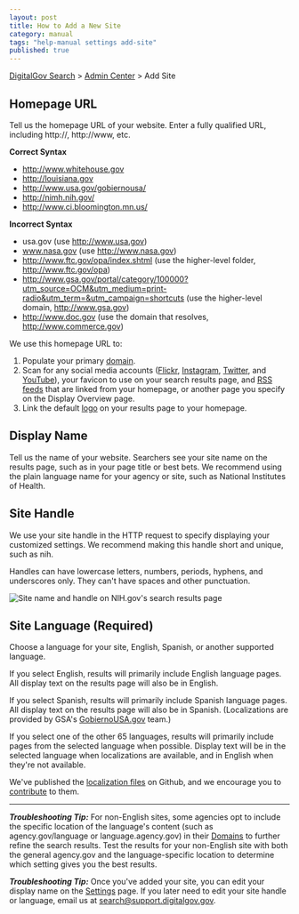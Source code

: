 ```yaml
---
layout: post
title: How to Add a New Site
category: manual
tags: "help-manual settings add-site"
published: true
---
```



[DigitalGov Search](/index.html) > [Admin Center](https://search.usa.gov/sites/) > Add Site

## Homepage URL

Tell us the homepage URL of your website. Enter a fully qualified URL, including http://, http://www, etc. 

**Correct Syntax**

* http://www.whitehouse.gov  
* http://louisiana.gov    
* http://www.usa.gov/gobiernousa/  
* http://nimh.nih.gov/  
* http://www.ci.bloomington.mn.us/   

**Incorrect Syntax**

* usa.gov (use http://www.usa.gov)  
* www.nasa.gov (use http://www.nasa.gov)  
* http://www.ftc.gov/opa/index.shtml (use the higher-level folder, http://www.ftc.gov/opa)  
* http://www.gsa.gov/portal/category/100000?utm_source=OCM&utm_medium=print-radio&utm_term=&utm_campaign=shortcuts (use the higher-level domain, http://www.gsa.gov)
* http://www.doc.gov (use the domain that resolves, http://www.commerce.gov)  

We use this homepage URL to: 

1. Populate your primary [domain](/manual/domains.html).
1. Scan for any social media accounts ([Flickr](/manual/flickr.html), [Instagram](/manual/instagram.html), [Twitter](/manual/twitter.html), and [YouTube](/manual/youtube.html)), your favicon to use on your search results page, and [RSS feeds](/manual/rss.html) that are linked from your homepage, or another page you specify on the Display Overview page.
1. Link the default [logo](/manual/brand.html) on your results page to your homepage.

## Display Name

Tell us the name of your website. Searchers see your site name on the results page, such as in your page title or best bets. We recommend using the plain language name for your agency or site, such as National Institutes of Health.

## Site Handle

We use your site handle in the HTTP request to specify displaying your customized settings. We recommend making this handle short and unique, such as nih.

Handles can have lowercase letters, numbers, periods, hyphens, and underscores only. They can't have spaces and other punctuation.

![Site name and handle on NIH.gov's search results page](https://9fddeb862c037f6d2190-f1564c64756a8cfee25b6b19953b1d23.ssl.cf2.rackcdn.com/settings.png)

## Site Language (Required)

Choose a language for your site, English, Spanish, or another supported language. 

If you select English, results will primarily include English language pages. All display text on the results page will also be in English. 

If you select Spanish, results will primarily include Spanish language pages. All display text on the results page will also be in Spanish. (Localizations are provided by GSA's [GobiernoUSA.gov](http://www.usa.gov/gobiernousa/) team.)

If you select one of the other 65 languages, results will primarily include pages from the selected language when possible. Display text will be in the selected language when localizations are available, and in English when they're not available.

We've published the [localization files](https://github.com/GSA/punchcard/tree/master/localizations) on Github, and we encourage you to [contribute](https://github.com/GSA/punchcard/blob/master/CONTRIBUTING.md) to them.

---

***Troubleshooting Tip:*** For non-English sites, some agencies opt to include the specific location of the language's content (such as agency.gov/language or language.agency.gov) in their [Domains](/manual/domains.html) to further refine the search results. Test the results for your non-English site with both the general agency.gov and the language-specific location to determine which setting gives you the best results.

***Troubleshooting Tip:*** Once you've added your site, you can edit your display name on the [Settings](/manual/settings.html) page. If you later need to edit your site handle or language, email us at <search@support.digitalgov.gov>.
